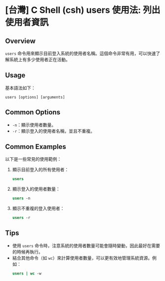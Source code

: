 # [台灣] C Shell (csh) users 使用法: 列出使用者資訊

## Overview
`users` 命令用來顯示目前登入系統的使用者名稱。這個命令非常有用，可以快速了解系統上有多少使用者正在活動。

## Usage
基本語法如下：
```
users [options] [arguments]
```

## Common Options
- `-n`：顯示使用者數量。
- `-r`：顯示登入的使用者名稱，並且不重複。

## Common Examples
以下是一些常見的使用範例：

1. 顯示目前登入的所有使用者：
   ```csh
   users
   ```

2. 顯示登入的使用者數量：
   ```csh
   users -n
   ```

3. 顯示不重複的登入使用者：
   ```csh
   users -r
   ```

## Tips
- 使用 `users` 命令時，注意系統的使用者數量可能會隨時變動，因此最好在需要的時候再執行。
- 結合其他命令（如 `wc`）來計算使用者數量，可以更有效地管理系統資源。例如：
   ```csh
   users | wc -w
   ```
